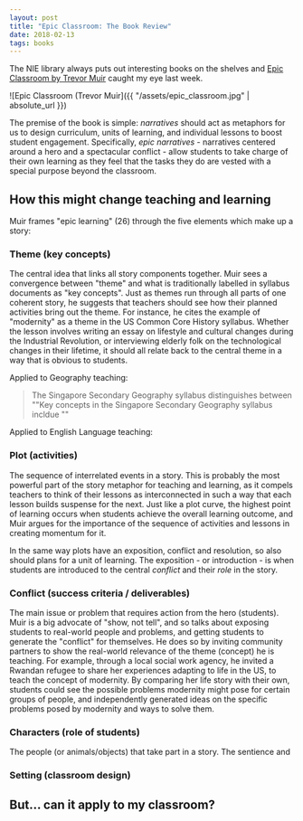 ```yaml
---
layout: post
title: "Epic Classroom: The Book Review"
date: 2018-02-13
tags: books
---
```

The NIE library always puts out interesting books on the shelves and [Epic Classroom by Trevor Muir](https://www.goodreads.com/book/show/35560006-the-epic-classroom) caught my eye last week. 

![Epic Classroom (Trevor Muir]({{ "/assets/epic_classroom.jpg" | absolute_url }})

The premise of the book is simple: *narratives* should act as metaphors for us to design curriculum, units of learning, and individual lessons to boost student engagement. Specifically, *epic narratives* - narratives centered around a hero and a spectacular conflict - allow students to take charge of their own learning as they feel that the tasks they do are vested with a special purpose beyond the classroom. 

## How this might change teaching and learning
Muir frames "epic learning" (26) through the five elements which make up a story:


### Theme (key concepts) 
The central idea that links all story components together. Muir sees a convergence between "theme" and what is traditionally labelled in syllabus documents as "key concepts". Just as themes run through all parts of one coherent story, he suggests that teachers should see how their planned activities bring out the theme. For instance, he cites the example of "modernity" as a theme in the US Common Core History syllabus. Whether the lesson involves writing an essay on lifestyle and cultural changes during the Industrial Revolution, or interviewing elderly folk on the technological changes in their lifetime, it should all relate back to the central theme in a way that is obvious to students. 

Applied to Geography teaching: 
> The Singapore Secondary Geography syllabus distinguishes between ""Key concepts in the Singapore Secondary Geography syllabus incldue ""

Applied to English Language teaching: 
> 

### Plot (activities)
The sequence of interrelated events in a story. This is probably the most powerful part of the story metaphor for teaching and learning, as it compels teachers to think of their lessons as interconnected in such a way that each lesson builds suspense for the next. Just like a plot curve, the highest point of learning occurs when students achieve the overall learning outcome, and Muir argues for the importance of the sequence of activities and lessons in creating momentum for it. 

In the same way plots have an exposition, conflict and resolution, so also should plans for a unit of learning. The exposition - or introduction - is when students are introduced to the central *conflict* and their *role* in the story. 

### Conflict (success criteria / deliverables)
The main issue or problem that requires action from the hero (students). Muir is a big advocate of "show, not tell", and so talks about exposing students to real-world people and problems, and getting students to generate the "conflict" for themselves. He does so by inviting community partners to show the real-world relevance of the theme (concept) he is teaching. For example, through a local social work agency, he invited a Rwandan refugee to share her experiences adapting to life in the US, to teach the concept of modernity. By comparing her life story with their own, students could see the possible problems modernity might pose for certain groups of people, and independently generated ideas on the specific problems posed by modernity and ways to solve them. 

### Characters (role of students)
The people (or animals/objects) that take part in a story. The sentience and 
### Setting (classroom design)





## But... can it apply to my classroom? 
